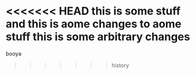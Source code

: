 <<<<<<< HEAD
this is some stuff
and this is aome changes to aome stuff
this is some arbitrary changes
=======
booya
>>>>>>> history
